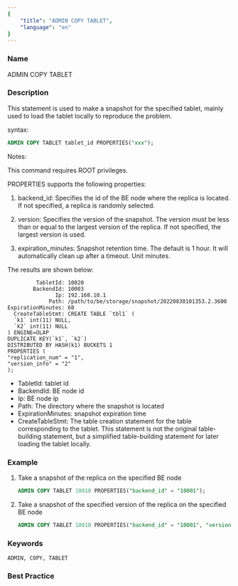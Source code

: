 ```yaml
---
{
    "title": "ADMIN COPY TABLET",
    "language": "en"
}
---
```


<!--
Licensed to the Apache Software Foundation (ASF) under one
or more contributor license agreements.  See the NOTICE file
distributed with this work for additional information
regarding copyright ownership.  The ASF licenses this file
to you under the Apache License, Version 2.0 (the
"License"); you may not use this file except in compliance
with the License.  You may obtain a copy of the License at

  http://www.apache.org/licenses/LICENSE-2.0

Unless required by applicable law or agreed to in writing,
software distributed under the License is distributed on an
"AS IS" BASIS, WITHOUT WARRANTIES OR CONDITIONS OF ANY
KIND, either express or implied.  See the License for the
specific language governing permissions and limitations
under the License.
-->



### Name

ADMIN COPY TABLET

### Description

This statement is used to make a snapshot for the specified tablet, mainly used to load the tablet locally to reproduce the problem.

syntax:

```sql
ADMIN COPY TABLET tablet_id PROPERTIES("xxx");
```

Notes:

This command requires ROOT privileges.

PROPERTIES supports the following properties:

1. backend_id: Specifies the id of the BE node where the replica is located. If not specified, a replica is randomly selected.

2. version: Specifies the version of the snapshot. The version must be less than or equal to the largest version of the replica. If not specified, the largest version is used.

3. expiration_minutes: Snapshot retention time. The default is 1 hour. It will automatically clean up after a timeout. Unit minutes.

The results are shown below:

```
         TabletId: 10020
        BackendId: 10003
               Ip: 192.168.10.1
             Path: /path/to/be/storage/snapshot/20220830101353.2.3600
ExpirationMinutes: 60
  CreateTableStmt: CREATE TABLE `tbl1` (
  `k1` int(11) NULL,
  `k2` int(11) NULL
) ENGINE=OLAP
DUPLICATE KEY(`k1`, `k2`)
DISTRIBUTED BY HASH(k1) BUCKETS 1
PROPERTIES (
"replication_num" = "1",
"version_info" = "2"
);
```

* TabletId: tablet id
* BackendId: BE node id
* Ip: BE node ip
* Path: The directory where the snapshot is located
* ExpirationMinutes: snapshot expiration time
* CreateTableStmt: The table creation statement for the table corresponding to the tablet. This statement is not the original table-building statement, but a simplified table-building statement for later loading the tablet locally.

### Example

1. Take a snapshot of the replica on the specified BE node

    ```sql
    ADMIN COPY TABLET 10010 PROPERTIES("backend_id" = "10001");
    ```

2. Take a snapshot of the specified version of the replica on the specified BE node

    ```sql
    ADMIN COPY TABLET 10010 PROPERTIES("backend_id" = "10001", "version" = "10");
    ```

### Keywords

    ADMIN, COPY, TABLET

### Best Practice

